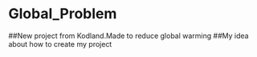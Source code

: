 # Global_Problem
##New project from Kodland.Made to reduce global warming
##My idea about how to create my project
